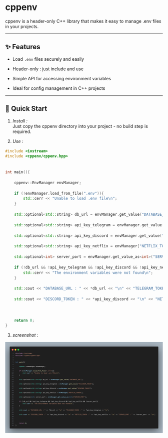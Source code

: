 # cppenv

cppenv is a header-only C++ library that makes it easy to manage .env files in your projects.

---

## ✨ Features 

- Load `.env` files securely and easily

- Header-only : just include and use

- Simple API for accessing environment variables

- Ideal for config management in C++ projects

---

## 🚀 Quick Start



1. *Install :*  
    Just copy the cppenv directory into your project - no build step is required.

2. *Use :*

```cpp
#include <iostream>
#include <cppenv/cppenv.hpp>


int main(){

    cppenv::EnvManager envManager;

    if (!envManager.load_from_file(".env")){
        std::cerr << "Unable to load .env file\n";
    }

    std::optional<std::string> db_url = envManager.get_value("DATABASE_URL");

    std::optional<std::string> api_key_telegram = envManager.get_value("TELEGRAM_TOKEN");

    std::optional<std::string> api_key_discord = envManager.get_value("DISCORD_TOKEN");

    std::optional<std::string> api_key_netflix = envManager["NETFLIX_TOKEN"];

    std::optional<int> server_port = envManager.get_value_as<int>("SERVER_PORT");

    if (!db_url && !api_key_telegram && !api_key_discord && !api_key_netflix && !server_port){
        std::cerr << "The environment variables were not found\n";
    }

    std::cout << "DATABASE_URL : " << *db_url << "\n" << "TELEGRAM_TOKEN : " << *api_key_telegram << "\n";

    std::cout << "DISCORD_TOKEN : " << *api_key_discord << "\n" << "NETFLIX_TOKEN : " << *api_key_netflix << "\n" << "SERVER_PORT : " << *server_port  << "\n";



    return 0;
}
```

3. *screenshot :*

![cppenv.png](cppenv.png)
